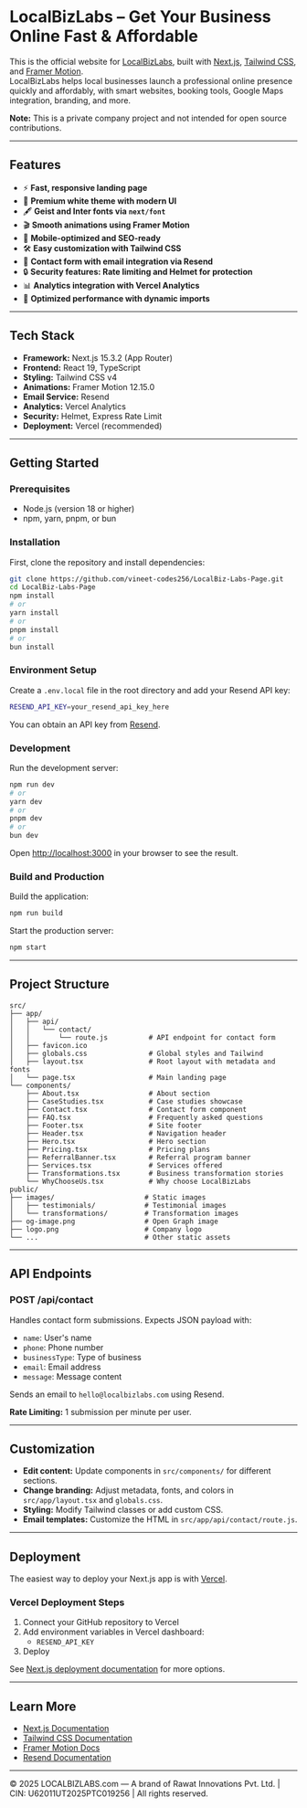 # LocalBizLabs – Get Your Business Online Fast & Affordable

This is the official website for [LocalBizLabs](https://localbizlabs.com), built with [Next.js](https://nextjs.org), [Tailwind CSS](https://tailwindcss.com), and [Framer Motion](https://www.framer.com/motion/).  
LocalBizLabs helps local businesses launch a professional online presence quickly and affordably, with smart websites, booking tools, Google Maps integration, branding, and more.

**Note:** This is a private company project and not intended for open source contributions.

---

## Features

- ⚡ **Fast, responsive landing page**
- 🎨 **Premium white theme with modern UI**
- 🖋️ **Geist and Inter fonts via `next/font`**
- 🎬 **Smooth animations using Framer Motion**
- 📱 **Mobile-optimized and SEO-ready**
- 🛠️ **Easy customization with Tailwind CSS**
- 📧 **Contact form with email integration via Resend**
- 🔒 **Security features: Rate limiting and Helmet for protection**
- 📊 **Analytics integration with Vercel Analytics**
- 🚀 **Optimized performance with dynamic imports**

---

## Tech Stack

- **Framework:** Next.js 15.3.2 (App Router)
- **Frontend:** React 19, TypeScript
- **Styling:** Tailwind CSS v4
- **Animations:** Framer Motion 12.15.0
- **Email Service:** Resend
- **Analytics:** Vercel Analytics
- **Security:** Helmet, Express Rate Limit
- **Deployment:** Vercel (recommended)

---

## Getting Started

### Prerequisites

- Node.js (version 18 or higher)
- npm, yarn, pnpm, or bun

### Installation

First, clone the repository and install dependencies:

```bash
git clone https://github.com/vineet-codes256/LocalBiz-Labs-Page.git
cd LocalBiz-Labs-Page
npm install
# or
yarn install
# or
pnpm install
# or
bun install
```

### Environment Setup

Create a `.env.local` file in the root directory and add your Resend API key:

```bash
RESEND_API_KEY=your_resend_api_key_here
```

You can obtain an API key from [Resend](https://resend.com/dashboard/api-keys).

### Development

Run the development server:

```bash
npm run dev
# or
yarn dev
# or
pnpm dev
# or
bun dev
```

Open [http://localhost:3000](http://localhost:3000) in your browser to see the result.

### Build and Production

Build the application:

```bash
npm run build
```

Start the production server:

```bash
npm start
```

---

## Project Structure

```text
src/
├── app/
│   ├── api/
│   │   └── contact/
│   │       └── route.js          # API endpoint for contact form
│   ├── favicon.ico
│   ├── globals.css               # Global styles and Tailwind
│   ├── layout.tsx                # Root layout with metadata and fonts
│   └── page.tsx                  # Main landing page
└── components/
    ├── About.tsx                 # About section
    ├── CaseStudies.tsx           # Case studies showcase
    ├── Contact.tsx               # Contact form component
    ├── FAQ.tsx                   # Frequently asked questions
    ├── Footer.tsx                # Site footer
    ├── Header.tsx                # Navigation header
    ├── Hero.tsx                  # Hero section
    ├── Pricing.tsx               # Pricing plans
    ├── ReferralBanner.tsx        # Referral program banner
    ├── Services.tsx              # Services offered
    ├── Transformations.tsx       # Business transformation stories
    └── WhyChooseUs.tsx           # Why choose LocalBizLabs
public/
├── images/                      # Static images
│   ├── testimonials/            # Testimonial images
│   └── transformations/         # Transformation images
├── og-image.png                 # Open Graph image
├── logo.png                     # Company logo
└── ...                          # Other static assets
```

---

## API Endpoints

### POST /api/contact

Handles contact form submissions. Expects JSON payload with:

- `name`: User's name
- `phone`: Phone number
- `businessType`: Type of business
- `email`: Email address
- `message`: Message content

Sends an email to `hello@localbizlabs.com` using Resend.

**Rate Limiting:** 1 submission per minute per user.

---

## Customization

- **Edit content:** Update components in `src/components/` for different sections.
- **Change branding:** Adjust metadata, fonts, and colors in `src/app/layout.tsx` and `globals.css`.
- **Styling:** Modify Tailwind classes or add custom CSS.
- **Email templates:** Customize the HTML in `src/app/api/contact/route.js`.

---

## Deployment

The easiest way to deploy your Next.js app is with [Vercel](https://vercel.com/new?utm_medium=default-template&filter=next.js&utm_source=create-next-app&utm_campaign=create-next-app-readme).

### Vercel Deployment Steps

1. Connect your GitHub repository to Vercel
2. Add environment variables in Vercel dashboard:
   - `RESEND_API_KEY`
3. Deploy

See [Next.js deployment documentation](https://nextjs.org/docs/app/building-your-application/deploying) for more options.

---

## Learn More

- [Next.js Documentation](https://nextjs.org/docs)
- [Tailwind CSS Documentation](https://tailwindcss.com/docs)
- [Framer Motion Docs](https://www.framer.com/motion/)
- [Resend Documentation](https://resend.com/docs)

---

© 2025 LOCALBIZLABS.com — A brand of Rawat Innovations Pvt. Ltd. | CIN: U62011UT2025PTC019256 | All rights reserved.
